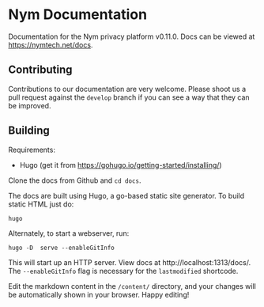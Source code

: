 # Nym Documentation

Documentation for the Nym privacy platform v0.11.0. Docs can be viewed at https://nymtech.net/docs.

## Contributing

Contributions to our documentation are very welcome. Please shoot us a pull request against the `develop` branch if you can see a way that they can be improved.

## Building

Requirements:

- Hugo (get it from https://gohugo.io/getting-started/installing/)

Clone the docs from Github and `cd docs`.

The docs are built using Hugo, a go-based static site generator. To build static HTML just do:

```
hugo
```

Alternately, to start a webserver, run:

```
hugo -D  serve --enableGitInfo
```

This will start up an HTTP server. View docs at http://localhost:1313/docs/. The `--enableGitInfo` flag is necessary for the `lastmodified` shortcode.  

Edit the markdown content in the `/content/` directory, and your changes will be automatically shown in your browser. Happy editing!
